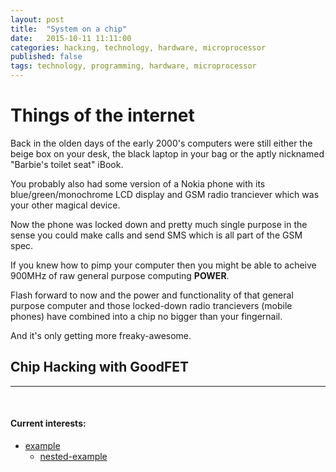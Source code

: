 ```yaml
---
layout: post
title:  "System on a chip"
date:   2015-10-11 11:11:00
categories: hacking, technology, hardware, microprocessor
published: false
tags: technology, programming, hardware, microprocessor
---
```


# Things of the internet

Back in the olden days of the early 2000's computers were still either the beige box on your desk, the black laptop in your bag or the aptly nicknamed "Barbie's toilet seat" iBook. 

You probably also had some version of a Nokia phone with its blue/green/monochrome LCD display and GSM radio tranciever which was your other magical device.

Now the phone was locked down and pretty much single purpose in the sense you could make calls and send SMS which is all part of the GSM spec.

If you knew how to pimp your computer then you might be able to acheive 900MHz of raw general purpose computing **POWER**.

Flash forward to now and the power and functionality of that general purpose computer and those locked-down radio trancievers (mobile phones) have combined into a chip no bigger than your fingernail.

And it's only getting more freaky-awesome.

<!--more-->

## Chip Hacking with GoodFET




<hr>

<br />

#### Current interests:
* [example](/)
   * [nested-example](/)
